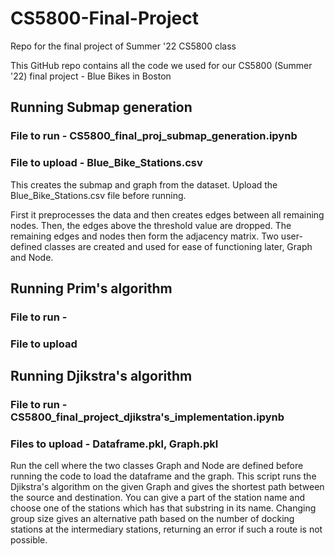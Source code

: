 # CS5800-Final-Project
Repo for the final project of Summer '22 CS5800 class


This GitHub repo contains all the code we used for our CS5800 (Summer '22) final project - Blue Bikes in Boston

## Running Submap generation
### File to run - CS5800_final_proj_submap_generation.ipynb
### File to upload - Blue_Bike_Stations.csv
This creates the submap and graph from the dataset. Upload the Blue_Bike_Stations.csv file before running. 

First it preprocesses the data and then creates edges between all remaining nodes. Then, the edges above the threshold value are dropped. The remaining edges and nodes then form the adjacency matrix. Two user-defined classes are created and used for ease of functioning later, Graph and Node.

## Running Prim's algorithm
### File to run - 
### File to upload



## Running Djikstra's algorithm
### File to run - CS5800_final_project_djikstra's_implementation.ipynb
### Files to upload - Dataframe.pkl, Graph.pkl

Run the cell where the two classes Graph and Node are defined before running the code to load the dataframe and the graph.
This script runs the Djikstra's algorithm on the given Graph and gives the shortest path between the source and destination. 
You can give a part of the station name and choose one of the stations which has that substring in its name. 
Changing group size gives an alternative path based on the number of docking stations at the intermediary stations, returning an error if such a route is not possible.
